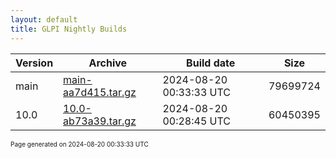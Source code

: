 ```yaml
---
layout: default
title: GLPI Nightly Builds
---
```


Version|Archive|Build date|Size
---|---|---|---
main|[main-aa7d415.tar.gz](main-aa7d415.tar.gz)|2024-08-20 00:33:33 UTC|79699724
10.0|[10.0-ab73a39.tar.gz](10.0-ab73a39.tar.gz)|2024-08-20 00:28:45 UTC|60450395

<font size="1">Page generated on 2024-08-20 00:33:33 UTC</font>
